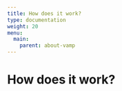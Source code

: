 ```yaml
---
title: How does it work?
type: documentation
weight: 20
menu:
  main:
    parent: about-vamp
---
```


# How does it work?
